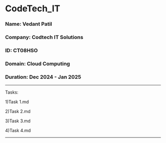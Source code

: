 # CodeTech_IT

### Name: Vedant Patil
### Company: Codtech IT Solutions
### ID: CT08HSO
### Domain: Cloud Computing
### Duration: Dec 2024 - Jan 2025
---
Tasks:

1)Task 1.md

2)Task 2.md

3)Task 3.md

4)Task 4.md

---
